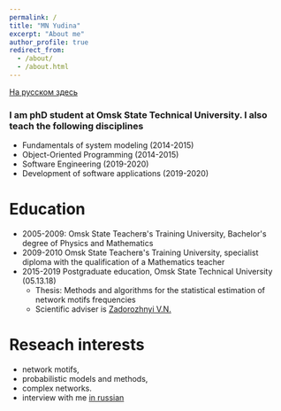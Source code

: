 ```yaml
---
permalink: /
title: "MN Yudina"
excerpt: "About me"
author_profile: true
redirect_from: 
  - /about/
  - /about.html
---
```

[На русском здесь](https://omgtu.ru/ecab/persons/index.php?f=2191)


### I am phD student at Omsk State Technical University. I also teach the following disciplines
* Fundamentals of system modeling (2014-2015)
* Object-Oriented Programming (2014-2015)
* Software Engineering (2019-2020)
* Development of software applications (2019-2020) 

Education
======
* 2005-2009: Omsk State Teacherв's Training University, Bachelor's degree of Physics and Mathematics
* 2009-2010 Omsk State Teacherв's Training University, specialist diploma with the qualification of a Mathematics teacher
* 2015-2019 Postgraduate education, Omsk State Technical University (05.13.18) 
   * Thesis:  Methods and algorithms for the statistical estimation of network motifs frequencies
   * Scientific adviser is [Zadorozhnyi V.N.](https://omgtu.ru/ecab/persons/?f=550)

Reseach interests
======
* network motifs,
* probabilistic models and methods,
* complex networks.
* interview with me [in russian](https://omgtu.ru/general_information/news/?ELEMENT_ID=48903)
